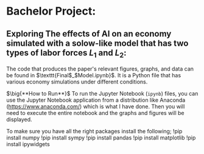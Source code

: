 # Bachelor Project:
## Exploring The effects of AI on an economy simulated with a solow-like model that has two types of labor forces $L_1$ and $L_2$:

The code that produces the paper's relevant figures, graphs, and data can be found in $\texttt{Final$_$Model.ipynb}$.
It is a Python file that has various economy simulations under different conditions.  

$\big{**How to Run**}$
To run the Jupyter Notebook ($\texttt{ipynb}$) files, you can use the Jupyter Notebook application from a distribution like Anaconda (https://www.anaconda.com/) which is what I have done. Then you will need to execute the entire notebook and the graphs and figures will be displayed.

To make sure you have all the right packages install the following;
!pip install numpy
!pip install sympy
!pip install pandas
!pip install matplotlib
!pip install ipywidgets


